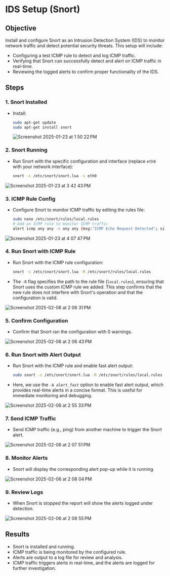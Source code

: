 # IDS Setup (Snort)

## Objective
Install and configure Snort as an Intrusion Detection System (IDS) to monitor network traffic and detect potential security threats. This setup will include:
- Configuring a test ICMP rule to detect and log ICMP traffic.
- Verifying that Snort can successfully detect and alert on ICMP traffic in real-time.
- Reviewing the logged alerts to confirm proper functionality of the IDS.

## Steps

### 1. **Snort Installed**
   - Install:
     ```bash
     sudo apt-get update
     sudo apt-get install snort
     ```
     ![Screenshot 2025-01-23 at 1 50 22 PM](https://github.com/user-attachments/assets/48e7e675-4c3f-4489-bdc7-2e955d2ea219)


### 2. **Snort Running**
   - Run Snort with the specific configuration and interface (replace `eth0` with your network interface):
     ```bash
     snort -c /etc/snort/snort.lua -i eth0
     ```
![Screenshot 2025-01-23 at 3 42 43 PM](https://github.com/user-attachments/assets/65653cb9-c1d1-4826-9dc3-9350ec6ea784)



### 3. **ICMP Rule Config**
   - Configure Snort to monitor ICMP traffic by editing the rules file:
     ```bash
     sudo nano /etc/snort/rules/local.rules
     # Add an ICMP rule to monitor ICMP traffic
     alert icmp any any -> any any (msg:"ICMP Echo Request Detected"; sid:1000001; rev:1;)
     ```
![Screenshot 2025-01-23 at 4 07 47 PM](https://github.com/user-attachments/assets/6f559cd4-f4f9-48c1-b644-e38c38cc91a6)


### 4. **Run Snort with ICMP Rule**
   - Run Snort with the ICMP rule configuration:
     
     ```bash
     snort -c /etc/snort/snort.lua -R /etc/snort/rules/local.rules
     ```
   - The `-R` flag specifies the path to the rule file (`local.rules`), ensuring that Snort uses the custom ICMP rule we added. This step confirms that the new rule does not interfere with Snort's operation and that the configuration is valid.

![Screenshot 2025-02-06 at 2 06 31 PM](https://github.com/user-attachments/assets/7e782220-6637-43e9-9fd9-6376f794f73c)



### 5. **Confirm Configuration**
   - Confirm that Snort ran the configuration with 0 warnings.

![Screenshot 2025-02-06 at 2 06 43 PM](https://github.com/user-attachments/assets/26c0992f-77da-409d-b252-cb792d7ce194)



### 6. **Run Snort with Alert Output**
   - Run Snort with the ICMP rule and enable fast alert output:
     
     ```bash
     sudo snort -c /etc/snort/snort.lua -R /etc/snort/rules/local.rules -i eth0 -A alert_fast
     ```
   - Here, we use the `-A alert_fast` option to enable fast alert output, which provides real-time alerts in a concise format. This is useful for immediate monitoring and debugging.


![Screenshot 2025-02-06 at 2 55 33 PM](https://github.com/user-attachments/assets/3519fb15-460a-44ae-b6d5-72f65aa615cf)




### 7. **Send ICMP Traffic**
   - Send ICMP traffic (e.g., ping) from another machine to trigger the Snort alert.


![Screenshot 2025-02-06 at 2 07 51 PM](https://github.com/user-attachments/assets/eaa5d24e-2016-4cde-97e9-04b6f0448613)



### 8. **Monitor Alerts**
   - Snort will display the corresponding alert pop-up while it is running.


![Screenshot 2025-02-06 at 2 08 04 PM](https://github.com/user-attachments/assets/3c407432-2091-4113-860d-f705b25c24a7)


### 9. **Review Logs**
   - When Snort is stopped the report will show the alerts logged under detection.

![Screenshot 2025-02-06 at 2 08 55 PM](https://github.com/user-attachments/assets/44e780d6-ce21-4849-a1b4-181d021244dc)



## Results
- Snort is installed and running.
- ICMP traffic is being monitored by the configured rule.
- Alerts are output to a log file for review and analysis.
- ICMP traffic triggers alerts in real-time, and the alerts are logged for further investigation.
